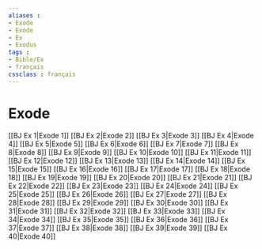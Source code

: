 ```yaml
---
aliases : 
- Exode
- Exode
- Ex
- Exodus
tags : 
- Bible/Ex
- français
cssclass : français
---
```


# Exode

[[BJ Ex 1|Exode 1]]
[[BJ Ex 2|Exode 2]]
[[BJ Ex 3|Exode 3]]
[[BJ Ex 4|Exode 4]]
[[BJ Ex 5|Exode 5]]
[[BJ Ex 6|Exode 6]]
[[BJ Ex 7|Exode 7]]
[[BJ Ex 8|Exode 8]]
[[BJ Ex 9|Exode 9]]
[[BJ Ex 10|Exode 10]]
[[BJ Ex 11|Exode 11]]
[[BJ Ex 12|Exode 12]]
[[BJ Ex 13|Exode 13]]
[[BJ Ex 14|Exode 14]]
[[BJ Ex 15|Exode 15]]
[[BJ Ex 16|Exode 16]]
[[BJ Ex 17|Exode 17]]
[[BJ Ex 18|Exode 18]]
[[BJ Ex 19|Exode 19]]
[[BJ Ex 20|Exode 20]]
[[BJ Ex 21|Exode 21]]
[[BJ Ex 22|Exode 22]]
[[BJ Ex 23|Exode 23]]
[[BJ Ex 24|Exode 24]]
[[BJ Ex 25|Exode 25]]
[[BJ Ex 26|Exode 26]]
[[BJ Ex 27|Exode 27]]
[[BJ Ex 28|Exode 28]]
[[BJ Ex 29|Exode 29]]
[[BJ Ex 30|Exode 30]]
[[BJ Ex 31|Exode 31]]
[[BJ Ex 32|Exode 32]]
[[BJ Ex 33|Exode 33]]
[[BJ Ex 34|Exode 34]]
[[BJ Ex 35|Exode 35]]
[[BJ Ex 36|Exode 36]]
[[BJ Ex 37|Exode 37]]
[[BJ Ex 38|Exode 38]]
[[BJ Ex 39|Exode 39]]
[[BJ Ex 40|Exode 40]]
